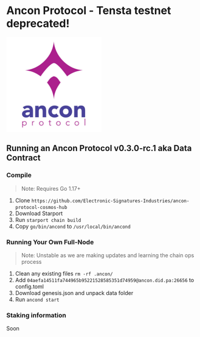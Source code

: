 # Ancon Protocol - Tensta testnet  deprecated!

<img  src="https://raw.githubusercontent.com/Electronic-Signatures-Industries/ancon-protocol/main/specs/AnconProtocoLogo.jpg" align="center" width="250" />

## Running an Ancon Protocol v0.3.0-rc.1 aka Data Contract

### Compile

> Note: Requires Go 1.17+

1. Clone `https://github.com/Electronic-Signatures-Industries/ancon-protocol-cosmos-hub`
2. Download Starport
3. Run `starport chain build`
4. Copy `go/bin/ancond` to `/usr/local/bin/ancond`

### Running Your Own Full-Node

> Note: Unstable as we are making updates and learning the chain ops process

1. Clean any existing files `rm -rf .ancon/`
2. Add `04aefa14511fa744965b95221528585351d74959@ancon.did.pa:26656` to config.toml
3. Download genesis.json and unpack data folder
4. Run `ancond start`

### Staking information

Soon
